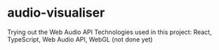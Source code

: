 # audio-visualiser
Trying out the Web Audio API
Technologies used in this project: React, TypeScript, Web Audio API, WebGL (not done yet)

